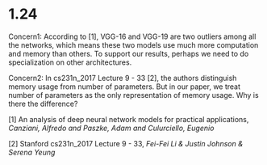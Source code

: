 # 1.24
Concern1:
    According to [1], VGG-16 and VGG-19 are two outliers among all the networks, which means these two models use much more computation and memory than others. To support our results, perhaps we need to do specialization on other architectures. 

Concern2:
    In cs231n_2017 Lecture 9 - 33 [2], the authors distinguish memory usage from number of parameters. But in our paper, we treat number of parameters as the only representation of memory usage. Why is there the difference?

    
    
[1] An analysis of deep neural network models for practical applications, *Canziani, Alfredo and Paszke, Adam and Culurciello, Eugenio*

[2] Stanford cs231n_2017 Lecture 9 - 33, *Fei-Fei Li & Justin Johnson & Serena Yeung*
